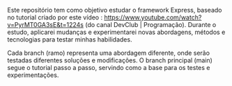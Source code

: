 Este repositório tem como objetivo estudar o framework Express, baseado no tutorial criado por este vídeo : https://www.youtube.com/watch?v=PyrMT0GA3sE&t=1224s (do canal DevClub | Programação). 
Durante o estudo, aplicarei mudanças e experimentarei novas abordagens, métodos e tecnologias para testar minhas habilidades.

Cada branch (ramo) representa uma abordagem diferente, onde serão testadas diferentes soluções e modificações. O branch principal (main) segue o tutorial passo a passo, servindo como a base para os testes e experimentações.

